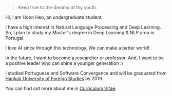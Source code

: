> Keep true to the dreams of thy youth.


Hi, I am Hoon Heo, an undergraduate student.

I have a high interest in Natural Language Processing and Deep Learning. So, I plan to study my Master's degree in Deep Learning & NLP area in Portugal.


I love AI since through this technology, We can make a better world!

In the future, I want to become a researcher or professor. And, I want to be a positive leader who can shine a younger generation :)


I studied Portuguese and Software Convergence and will be graduated from [Hankuk University of Foreign Studies](http://hufs.ac.kr) by 2019.

You can find out more about me in [Curriculum Vitae](../assets/heohoon_CV.pdf).